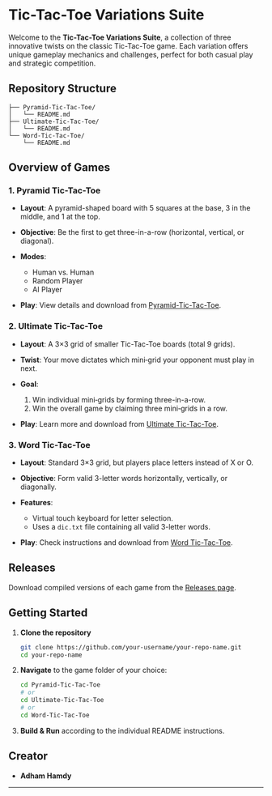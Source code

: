 # Tic-Tac-Toe Variations Suite

Welcome to the **Tic-Tac-Toe Variations Suite**, a collection of three innovative twists on the classic Tic-Tac-Toe game. Each variation offers unique gameplay mechanics and challenges, perfect for both casual play and strategic competition.

## Repository Structure

```
├── Pyramid-Tic-Tac-Toe/
│   └── README.md
├── Ultimate-Tic-Tac-Toe/
│   └── README.md
└── Word-Tic-Tac-Toe/
    └── README.md
```

## Overview of Games

### 1. Pyramid Tic-Tac-Toe

* **Layout**: A pyramid-shaped board with 5 squares at the base, 3 in the middle, and 1 at the top.
* **Objective**: Be the first to get three-in-a-row (horizontal, vertical, or diagonal).
* **Modes**:

  * Human vs. Human
  * Random Player
  * AI Player
* **Play**: View details and download from [Pyramid-Tic-Tac-Toe](./Pyramid-Tic-Tac-Toe/README.md).

### 2. Ultimate Tic-Tac-Toe

* **Layout**: A 3×3 grid of smaller Tic-Tac-Toe boards (total 9 grids).
* **Twist**: Your move dictates which mini‑grid your opponent must play in next.
* **Goal**:

  1. Win individual mini‑grids by forming three-in-a-row.
  2. Win the overall game by claiming three mini‑grids in a row.
* **Play**: Learn more and download from [Ultimate Tic-Tac-Toe](./Ultimate-Tic-Tac-Toe/README.md).

### 3. Word Tic-Tac-Toe

* **Layout**: Standard 3×3 grid, but players place letters instead of X or O.
* **Objective**: Form valid 3-letter words horizontally, vertically, or diagonally.
* **Features**:

  * Virtual touch keyboard for letter selection.
  * Uses a `dic.txt` file containing all valid 3-letter words.
* **Play**: Check instructions and download from [Word Tic-Tac-Toe](./Word-Tic-Tac-Toe/README.md).

## Releases

Download compiled versions of each game from the [Releases page](https://github.com/your-username/your-repo-name/releases).

## Getting Started

1. **Clone the repository**

   ```bash
   git clone https://github.com/your-username/your-repo-name.git
   cd your-repo-name
   ```
2. **Navigate** to the game folder of your choice:

   ```bash
   cd Pyramid-Tic-Tac-Toe
   # or
   cd Ultimate-Tic-Tac-Toe
   # or
   cd Word-Tic-Tac-Toe
   ```
3. **Build & Run** according to the individual README instructions.

## Creator

* **Adham Hamdy**

---
